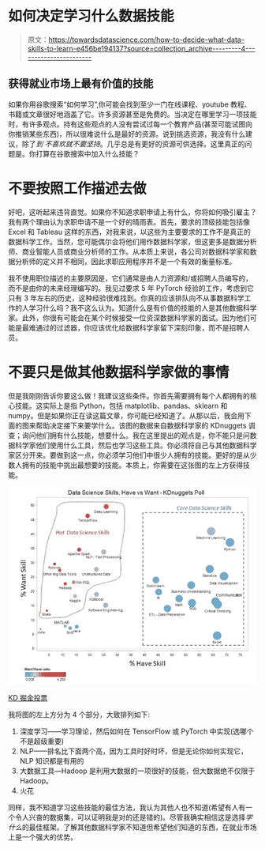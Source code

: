 # 如何决定学习什么数据技能

> 原文：<https://towardsdatascience.com/how-to-decide-what-data-skills-to-learn-e456be194137?source=collection_archive---------4----------------------->

## 获得就业市场上最有价值的技能

如果你用谷歌搜索“如何学习”,你可能会找到至少一门在线课程、youtube 教程、书籍或文章很好地涵盖了它。许多资源甚至是免费的。当决定在哪里学习一项技能时，有许多观点。持有这些观点的人没有尝试过每一个教育产品(甚至可能试图向你推销某些东西)，所以很难说什么是最好的资源。说到挑选资源，我没有什么建议，除了*到* *不喜欢就不要坚持*。几乎总是有更好的资源可供选择。这里真正的问题是。你打算在谷歌搜索中加入什么技能？

# 不要按照工作描述去做

好吧，这听起来违背直觉。如果你不知道求职申请上有什么，你将如何吸引雇主？我有两个理由认为求职申请不是一个好的晴雨表。首先，要求的顶级技能包括像 Excel 和 Tableau 这样的东西，对我来说，以这些为主要要求的工作不是真正的数据科学工作。当然，您可能偶尔会将他们用作数据科学家，但这更多是数据分析师、商业智能人员或商业分析师的工作。从本质上来说，各公司对数据科学家和数据分析师的定义并不相同，因此求职应用程序并不是一个有效的衡量标准。

我不使用职位描述的主要原因是，它们通常是由人力资源和/或招聘人员编写的，而不是由你的未来经理编写的。我见过要求 5 年 PyTorch 经验的工作，考虑到它只有 3 年左右的历史，这种经验很难找到。你真的应该排队向不从事数据科学工作的人学习什么吗？我不这么认为。知道什么是有价值的技能的人是其他数据科学家。此外，你很有可能会在某个时候接受一位资深数据科学家的面试。因为他们可能是最难通过的过滤器，你应该优化给数据科学家留下深刻印象，而不是招聘人员。

# 不要只是做其他数据科学家做的事情

但是我刚刚告诉你要这么做！我建议这些条件。你首先需要拥有每个人都拥有的核心技能。这实际上是指 Python，包括 matplotlib、pandas、sklearn 和 numpy。但是如果你正在读这篇文章，你可能已经知道了。从那以后，我会用下面的图来帮助决定接下来要学什么。该图的数据来自数据科学家的 KDnuggets 调查；询问他们拥有什么技能，想要什么。我在这里提出的观点是，你不能只是问数据科学家他们使用什么工具，然后也学习这些工具。你必须将自己与其他数据科学家区分开来。要做到这一点，你必须学习他们中很少人拥有的技能。更好的是从少数人拥有的技能中挑出最想要的技能。本质上，你需要在这张图的左上方获得技能。

![](img/6447462fd4af1f2e99f51fae24d47a59.png)

[KD 掘金投票](https://www.kdnuggets.com/2019/09/core-hot-data-science-skills.html)

我将图的左上方分为 4 个部分，大致排列如下:

1.  深度学习——学习理论，然后如何在 TensorFlow 或 PyTorch 中实现(选哪个不是超级重要)
2.  NLP——排名比下面两个高，因为工具时好时坏，但是无论你如何实现它，NLP 知识都是有用的
3.  大数据工具—Hadoop 是利用大数据的一项很好的技能，但大数据绝不仅限于 Hadoop。
4.  火花

同样，我不知道学习这些技能的最佳方法，我认为其他人也不知道(希望有人有一个令人兴奋的数据集，可以证明我是对的还是错的)。尽管我确实相信这是选择*学什么*的最佳框架。了解其他数据科学家不知道但希望他们知道的东西，在就业市场上是一个强大的优势。